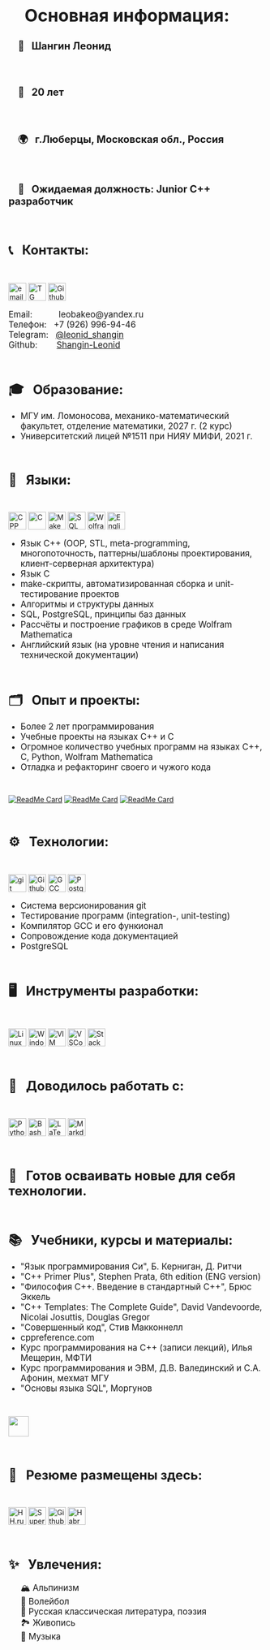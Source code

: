 <!-- <body>
<p><img  alt="Avatar" src="./avatar.jpg" width="512" height="384" align="left" hspace="10" vspace="8" border="1"/>
<br><br><br>
<Big>
    <h2> &nbsp &nbsp &#128100 &nbsp Шангин Леонид </h2> <br>
    <h2> &nbsp &nbsp &#128286 &nbsp 20 лет </h2> <br>
    <h2> &nbsp &nbsp &#127757 &nbsp г.Люберцы, Московская обл., Россия </h2> <br>
    <h2> &nbsp &nbsp &#128084 &nbsp Ожидаемая должность: Junior C++ разработчик </h2> <br>
</Big>
</p>
</body> -->

<p>
<br>
<h1> <Big> &nbsp &nbsp Основная информация: </Big> </h1>
<Big>
    <h3> &nbsp &nbsp &#128100 &nbsp Шангин Леонид </h3> <br>
    <h3> &nbsp &nbsp &#128286 &nbsp 20 лет </h3> <br>
    <h3> &nbsp &nbsp &#127757 &nbsp г.Люберцы, Московская обл., Россия </h3> <br>
    <h3> &nbsp &nbsp &#128084 &nbsp Ожидаемая должность: Junior C++ разработчик </h3> <br>
</Big>
</p>


<h2> <big> &#128222 &nbsp Контакты: </big> </h2> <br>
<p>
    <a><img alt="email" src="https://img.shields.io/badge/-leobakeo@yandex.ru-c14438?style=flat&logo=Gmail&logoColor=white" height=35></a>
    <a href="https://t.me/leonid_shangin"><img alt="TG" src="https://img.shields.io/static/v1?label=&message=@leonid_shangin&style=flat&logo=telegram&color=white" height=35></a>
    <a href="https://github.com/Shangin-Leonid"><img alt="Github" src="https://img.shields.io/static/v1?label=&message=Shangin-Leonid&style=flat&logo=github&color=black" height=35></a>
</p>

<body>
<p><big>
    Email:    &nbsp&nbsp&nbsp&nbsp&nbsp&nbsp&nbsp&nbsp&nbsp leobakeo@yandex.ru <br>
    Телефон:  &nbsp +7 (926) 996-94-46 <br>
    Telegram: &nbsp <a href="https://t.me/leonid_shangin">@leonid_shangin</a> <br>
    Github:   &nbsp&nbsp&nbsp&nbsp&nbsp&nbsp <a href="https://github.com/Shangin-Leonid">Shangin-Leonid</a> <br>
</big></p>
</body>



<br>
<h2> <big> &#127891 &nbsp Образование: </big> </h2>
<ul><big>
    <li> МГУ им. Ломоносова, механико-математический факультет, отделение математики, 2027 г. (2 курс) </li>
    <li> Университетский лицей №1511 при НИЯУ МИФИ, 2021 г. </li>
</big></ul>


<br>
<h2> <big> &#128069 &nbsp Языки: </big> </h2> <br>
<p>
    <img alt="CPP"      src="https://img.shields.io/static/v1?label=&message=Language&style=flat&logo=cplusplus&color=0000cd" height=35>
    <img alt="C"        src="https://img.shields.io/static/v1?label=&message=Language&style=flat&logo=C&color=dc143c" height=35>
    <img alt="Make"     src="https://img.shields.io/static/v1?label=&message=Makefile&style=flat&logo=CMake&color=FE7A16" height=35>
    <img alt="SQL"      src="https://custom-icon-badges.demolab.com/badge/SQL-4169e1.svg?logo=database&logoColor=white" height=35>
    <img alt="Wolfram Mathematica" src="https://img.shields.io/static/v1?style=flat&message=Wolfram+Mathematica&color=DD1100&logo=Wolfram+Mathematica&logoColor=FFFFFF&label=" height=35>
    <img alt="English"  src="https://img.shields.io/static/v1?label=&message=English+language&style=flat&logo=BookStack&color=ECF051" height=35>
</p>
<ul><big>
    <li> Язык C++ (OOP, STL, meta-programming, многопоточность, паттерны/шаблоны проектирования, клиент-серверная архитектура) </li>
    <li> Язык C </li>
    <li> make-скрипты, автоматизированная сборка и unit-тестирование проектов </li>
    <li> Алгоритмы и структуры данных </li>
    <li> SQL, PostgreSQL, принципы баз данных </li>
    <li> Рассчёты и построение графиков в среде Wolfram Mathematica </li>
    <li> Английский язык (на уровне чтения и написания технической документации) </li>
</big></ul>


<br>
<h2> <big> &#128450 &nbsp Опыт и проекты: </big> </h2>
<ul><big>
    <li> Более 2 лет программирования </li>
    <li> Учебные проекты на языках C++ и C</li>
    <li> Огромное количество учебных программ на языках C++, C, Python, Wolfram Mathematica </li>
    <li> Отладка и рефакторинг своего и чужого кода </li>
</big></ul>
<br>

[![ReadMe Card](https://github-readme-stats.vercel.app/api/pin/?username=Shangin-Leonid&repo=custom_container_lib)](https://github.com/Shangin-Leonid/custom_container_lib)
[![ReadMe Card](https://github-readme-stats.vercel.app/api/pin/?username=Shangin-Leonid&repo=custom_container_lib)](https://github.com/Shangin-Leonid/custom_container_lib)
[![ReadMe Card](https://github-readme-stats.vercel.app/api/pin/?username=Shangin-Leonid&repo=custom_container_lib)](https://github.com/Shangin-Leonid/custom_container_lib)


<br>
<h2> <big> &#9881 &nbsp Технологии: </big> </h2> <br>
<p>
    <img alt="git" src="https://img.shields.io/badge/-Git-F05032?style=flat&logo=git&logoColor=white" height=35>
    <img alt="Github" src="https://img.shields.io/static/v1?label=&message=Github&style=flat&logo=github&color=000000" height=35>
    <img alt="GCC" src="https://img.shields.io/static/v1?label=&message=GCC&style=flat&logo=GNU&color=2B822F" height=35>
    <img alt="PostgreSQL" src="https://img.shields.io/static/v1?label=&message=PostgreSQL&style=flat&logo=PostgreSQL&color=fffacd" height=35>
</p>
<ul> <big>
    <li> Система версионирования git </li>
    <li> Тестирование программ (integration-, unit-testing) </li>
    <li> Компилятор GCC и его функионал </li>
    <li> Сопровождение кода документацией </li>
    <li> PostgreSQL </li>
</big> </ul>


<br>
<h2> <big> &#128421 &nbsp Инструменты разработки: </big> </h2> <br>
<p>
    <img alt="Linux" src="https://img.shields.io/static/v1?label=&message=Linux&style=flat&logo=linux&color=2B822F" height=35>
    <img alt="Windows" src="https://img.shields.io/static/v1?label=&message=Windows&style=flat&logo=windows&color=4169e1" height=35>
    <img alt="VIM" src="https://img.shields.io/static/v1?label=&message=VIM&style=flat&logo=vim&color=27A923" height=35>
    <img alt="VSCode" src="https://img.shields.io/static/v1?label=&message=Visual+Studio+Code&style=flat&logo=visualstudiocode&color=4169e1" height=35>
    <img alt="Stack Overflow" src="https://img.shields.io/badge/-Stack%20Overflow-FE7A16?logo=stack-overflow&logoColor=white" height=35>
</p>


<br>
<h2> <big> &#128188 &nbsp Доводилось работать с: </big> </h2> <br>
<p>
    <img alt="Python" src="https://img.shields.io/static/v1?label=&message=Python&style=flat&logo=python&color=ECF051" height=35>
    <img alt="Bash" src="https://img.shields.io/badge/Bash-121011.svg?logo=gnu-bash&logoColor=white" height=35>
    <img alt="LaTeX" src="https://img.shields.io/badge/LaTeX-008080.svg?logo=LaTeX&logoColor=white" height=35>
    <img alt="Markdown" src="https://img.shields.io/badge/Markdown-000000.svg?logo=markdown&logoColor=white" height=35>
</p>


<br>
<h2> <big> &#128681 &nbsp Готов осваивать новые для себя технологии. </big> </h2>


<br>
<h2> <big> &#128218 &nbsp Учебники, курсы и материалы: </big> </h2>
<ul><big>
    <li> "Язык программирования Си", Б. Керниган, Д. Ритчи </li>
    <li> "C++ Primer Plus", Stephen Prata, 6th edition (ENG version) </li>
    <li> "Философия C++. Введение в стандартный C++", Брюс Эккель </li>
    <li> "C++ Templates: The Complete Guide", David Vandevoorde, Nicolai Josuttis, Douglas Gregor </li>
    <li> "Совершенный код", Стив Макконнелл </li>
    <li> cppreference.com </li>
    <li> Курс программирования на C++ (записи лекций), Илья Мещерин, МФТИ </li>
    <li> Курс программирования и ЭВМ, Д.В. Валединский и С.А. Афонин, мехмат МГУ </li>
    <li> "Основы языка SQL", Моргунов </li>
</big></ul>
<br>

<a href="https://leetcode-cn.com/u/blackcater/"> <img src="https://github.com/blackcater/blackcater/raw/main/images/social-leetcode.svg" height="40" /></a>
<!-- <a href="https://leetcode-cn.com/u/blackcater/"> <img src="https://img.shields.io/static/v1?label=&message=LeetCode&style=flat&logo=leetcode&color=2e8b57" height="40" /></a> -->



<br>
<h2> <big> &#128270 &nbsp Резюме размещены здесь: </big> </h2> <br>
<p>
    <a href="ССЫЛКА"><img alt="HH.ru" src="https://img.shields.io/static/v1?label=&message=hh.ru&style=flat&logo=EMPTY&color=ff0000" height=35></a>
    <a href="ССЫЛКА"><img alt="SuperJob.ru" src="https://img.shields.io/static/v1?label=&message=SuperJob.ru&style=flat&logo=EMPTY&color=228b22" height=35></a>
    <a href="https://github.com/Shangin-Leonid"><img alt="Github" src="https://img.shields.io/static/v1?label=&message=Shangin-Leonid&style=flat&logo=github&color=black" height=35></a>
    <a href="ССЫЛКА"><img alt="Habr Career" src="https://img.shields.io/static/v1?style=flat&message=Habr Career&color=65A3BE&logo=Habr&logoColor=FFFFFF&label=" height=35></a>
</p>




<!-- ![](https://komarev.com/ghpvc/?username=Shangin-Leonid&color=informational&style=flat&label=PROFILE+VIEWS) -->



<br>
<h2> <big> &#10024 &nbsp Увлечения: </big> </h2>
<ul><big>
    &#127956 Альпинизм <br>
    &#127952 Волейбол <br>
    &#128214 Русская классическая литература, поэзия <br>
    &#127966 Живопись <br>
    &#127931 Музыка <br>
</big></ul>
<br><br>

<!-- <div class="wrap">
  <img  alt="Avatar" src="./avatar.jpg" width="512" height="384">
    <div class="right">
      <p>
        <h1> Основная информация: </h1>
        &#128100 Шангин Леонид <br>
        &#128286 20 лет <br>
        &#127757 г.Люберцы, Московская обл., Россия <br>
        &#128084 Ожидаемая должность: Junior C++ разработчик <br>
    </p>
    </div>
</div>

<img  alt="Avatar" src="./avatar.jpg" width="512" height="384" align="left" hspace="10" vspace="8" /> <p>
<h1> Основная информация: </h1>
    &#128100 Шангин Леонид <br>
    &#128286 20 лет <br>
    &#127757 г.Люберцы, Московская обл., Россия <br>
    &#128084 Ожидаемая должность: Junior C++ разработчик <br>
</p> -->
